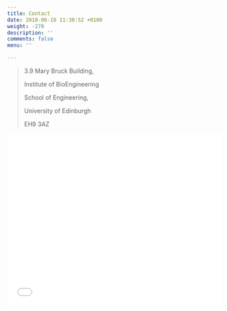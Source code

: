 ```yaml
---
title: Contact
date: 2018-06-10 11:30:52 +0100
weight: -270
description: ''
comments: false
menu: ''

---
```

> 3.9 Mary Bruck Building, 
>
> Institute of BioEngineering
>
> School of Engineering, 
>
> University of Edinburgh 
>
> EH9 3AZ

<div class="mapouter"><div class="gmap_canvas"><iframe width="500" height="400" id="gmap_canvas" src="[https://maps.google.com/maps?q=Mary%20bruck%20building&t=&z=13&ie=UTF8&iwloc=&output=embed](https://maps.google.com/maps?q=Mary%20bruck%20building&t=&z=13&ie=UTF8&iwloc=&output=embed "https://maps.google.com/maps?q=Mary%20bruck%20building&t=&z=13&ie=UTF8&iwloc=&output=embed")" frameborder="0" scrolling="no" marginheight="0" marginwidth="0"></iframe><a href="[https://www.crocothemes.net](https://www.crocothemes.net "https://www.crocothemes.net")"></a></div><style>.mapouter{text-align:right;height:400px;width:500px;}.gmap_canvas {overflow:hidden;background:none!important;height:400px;width:500px;}</style></div>